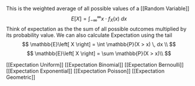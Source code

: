 This is the weighted average of all possible values of a [[Random Variable]]
$$E[X] = \int_{-\infty}^{\infty}x\cdot f_X(x)\;dx$$
Think of expectation as the the sum of all possible outcomes multiplied by its probability value. 
We can also calculate Expectation using the tail
$$
\mathbb{E}\left[ X \right] = \int \mathbb{P}(X > x) \, dx \\
$$
$$
\mathbb{E}\left[ X \right] = \sum \mathbb{P}(X > x)\\
$$


[[Expectation Uniform]]
[[Expectation Binomial]]
[[Expectation Bernoulli]]
[[Expectation Exponential]]
[[Expectation Poisson]]
[[Expectation Geometric]]

